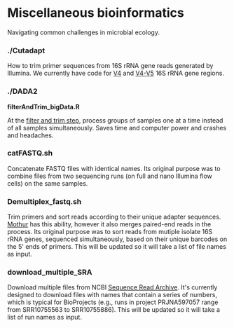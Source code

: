 # Miscellaneous bioinformatics

Navigating common challenges in microbial ecology.

### ./Cutadapt
How to trim primer sequences from 16S rRNA gene reads generated by Illumina. We currently have code for [V4](https://www.nature.com/articles/ismej20128) and [V4-V5](https://www.ncbi.nlm.nih.gov/pmc/articles/PMC2909393/) 16S rRNA gene regions.


### ./DADA2
<b>filterAndTrim_bigData.R</b>

At the [filter and trim step](https://benjjneb.github.io/dada2/tutorial.html), process groups of samples one at a time instead of all samples simultaneously. Saves time and computer power and crashes and headaches.


### catFASTQ.sh
Concatenate FASTQ files with identical names. Its original purpose was to combine files from two sequencing runs (on full and nano Illumina flow cells) on the same samples. 


### Demultiplex_fastq.sh
Trim primers and sort reads according to their unique adapter sequences. [Mothur](https://mothur.org/wiki/make.contigs/) has this ability, however it also merges paired-end reads in the process. Its original purpose was to sort reads from mutiple isolate 16S rRNA genes, sequenced simultaneously, based on their unique barcodes on the 5' ends of primers. This will be updated so it will take a list of file names as input.


### download_multiple_SRA
Download multiple files from NCBI [Sequence Read Archive](https://www.ncbi.nlm.nih.gov/sra). It's currently designed to download files with names that contain a series of numbers, which is typical for BioProjects (e.g., runs in project PRJNA597057 range from SRR10755563 to SRR10755886). This will be updated so it will take a list of run names as input.
